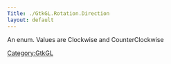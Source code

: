 ```yaml
---
Title: ./GtkGL.Rotation.Direction
layout: default
---
```


An enum. Values are Clockwise and CounterClockwise

<Category:GtkGL>
